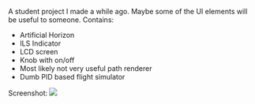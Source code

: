A student project I made a while ago. Maybe some of the UI elements will be useful to someone.
Contains:
* Artificial Horizon
* ILS Indicator
* LCD screen
* Knob with on/off
* Most likely not very useful path renderer
* Dumb PID based flight simulator

Screenshot:
![](https://user-images.githubusercontent.com/6066470/71278686-52729280-2369-11ea-8f94-c71b4767fbbd.png "")
